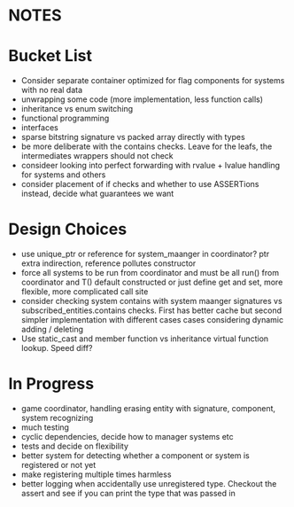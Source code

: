 # NOTES

# Bucket List
- Consider separate container optimized for flag components for systems with no real data
- unwrapping some code (more implementation, less function calls)
- inheritance vs enum switching
- functional programming 
- interfaces 
- sparse bitstring signature vs packed array directly with types
- be more deliberate with the contains checks. Leave for the leafs, the intermediates wrappers should not check
- consideer looking into perfect forwarding with rvalue + lvalue handling for systems and others
- consider placement of if checks and whether to use ASSERTions instead, decide what guarantees we want

# Design Choices
- use unique_ptr or reference for system_maanger in coordinator? ptr extra indirection, reference pollutes constructor
- force all systems to be run from coordinator and must be all run() from coordinator 
and T() default constructed or just define get and set, more flexible, more complicated call site
- consider checking system contains with system maanger signatures vs subscribed_entities.contains checks. 
First has better cache but second simpler implementation with different cases cases considering dynamic adding / deleting
- Use static_cast and member function vs inheritance virtual function lookup. Speed diff?

# In Progress
- game coordinator, handling erasing entity with signature, component, system recognizing
- much testing
- cyclic dependencies, decide how to manager systems etc
- tests and decide on flexibility
- better system for detecting whether a component or system is registered or not yet
- make registering multiple times harmless
- better logging when accidentally use unregistered type. Checkout the assert 
and see if you can print the type that was passed in

